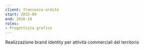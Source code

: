 ```yaml
---
client: francesco-ardito
start: 2015-09
end: 2016-10
roles:
- Progettista grafico
---
```


Realizzazione brand identity per attività commerciali del territorio
